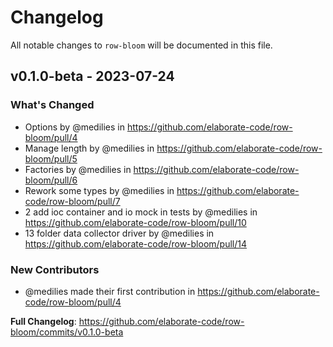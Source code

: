 # Changelog

All notable changes to `row-bloom` will be documented in this file.

## v0.1.0-beta - 2023-07-24

### What's Changed

- Options by @medilies in https://github.com/elaborate-code/row-bloom/pull/4
- Manage length by @medilies in https://github.com/elaborate-code/row-bloom/pull/5
- Factories by @medilies in https://github.com/elaborate-code/row-bloom/pull/6
- Rework some types by @medilies in https://github.com/elaborate-code/row-bloom/pull/7
- 2 add ioc container and io mock in tests by @medilies in https://github.com/elaborate-code/row-bloom/pull/10
- 13 folder data collector driver by @medilies in https://github.com/elaborate-code/row-bloom/pull/14

### New Contributors

- @medilies made their first contribution in https://github.com/elaborate-code/row-bloom/pull/4

**Full Changelog**: https://github.com/elaborate-code/row-bloom/commits/v0.1.0-beta
